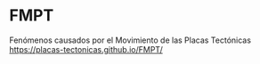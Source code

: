 # FMPT
Fenómenos causados por el Movimiento de las Placas Tectónicas
 https://placas-tectonicas.github.io/FMPT/
